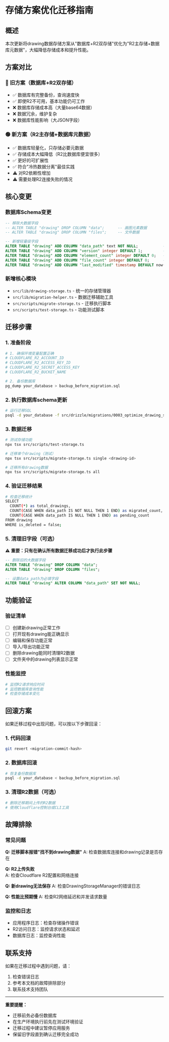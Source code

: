 # 存储方案优化迁移指南

## 概述

本次更新将drawing数据存储方案从"数据库+R2双存储"优化为"R2主存储+数据库元数据"，大幅降低存储成本和提升性能。

## 方案对比

### 🔴 旧方案（数据库+R2双存储）
- ✅ 数据库有完整备份，查询速度快
- ✅ 即使R2不可用，基本功能仍可工作  
- ❌ 数据库存储成本高（大量base64数据）
- ❌ 数据冗余，维护复杂
- ❌ 数据库性能影响（大JSON字段）

### 🟢 新方案（R2主存储+数据库元数据）
- ✅ 数据库轻量化，只存储必要元数据
- ✅ 存储成本大幅降低（R2比数据库便宜很多）
- ✅ 更好的可扩展性
- ✅ 符合"冷热数据分离"最佳实践
- ⚠️ 对R2依赖性增加
- ⚠️ 需要处理R2连接失败的情况

## 核心变更

### 数据库Schema变更
```sql
-- 移除大数据字段
-- ALTER TABLE "drawing" DROP COLUMN "data";      -- 画图元素数据
-- ALTER TABLE "drawing" DROP COLUMN "files";     -- 文件数据

-- 新增轻量级字段
ALTER TABLE "drawing" ADD COLUMN "data_path" text NOT NULL;           -- R2数据路径
ALTER TABLE "drawing" ADD COLUMN "version" integer DEFAULT 1;         -- 数据版本
ALTER TABLE "drawing" ADD COLUMN "element_count" integer DEFAULT 0;   -- 元素数量统计
ALTER TABLE "drawing" ADD COLUMN "file_count" integer DEFAULT 0;      -- 文件数量统计
ALTER TABLE "drawing" ADD COLUMN "last_modified" timestamp DEFAULT now(); -- 内容修改时间
```

### 新增核心模块
- `src/lib/drawing-storage.ts` - 统一的存储管理器
- `src/lib/migration-helper.ts` - 数据迁移辅助工具
- `src/scripts/migrate-storage.ts` - 迁移执行脚本
- `src/scripts/test-storage.ts` - 功能测试脚本

## 迁移步骤

### 1. 准备阶段
```bash
# 1. 确保环境变量配置正确
# CLOUDFLARE_R2_ACCOUNT_ID
# CLOUDFLARE_R2_ACCESS_KEY_ID  
# CLOUDFLARE_R2_SECRET_ACCESS_KEY
# CLOUDFLARE_R2_BUCKET_NAME

# 2. 备份数据库
pg_dump your_database > backup_before_migration.sql
```

### 2. 执行数据库schema更新
```bash
# 运行迁移SQL
psql -d your_database -f src/drizzle/migrations/0003_optimize_drawing_storage.sql
```

### 3. 数据迁移
```bash
# 测试存储功能
npx tsx src/scripts/test-storage.ts

# 迁移单个drawing（测试）
npx tsx src/scripts/migrate-storage.ts single <drawing-id>

# 迁移所有drawing数据
npx tsx src/scripts/migrate-storage.ts all
```

### 4. 验证迁移结果
```bash
# 检查迁移统计
SELECT 
  COUNT(*) as total_drawings,
  COUNT(CASE WHEN data_path IS NOT NULL THEN 1 END) as migrated_count,
  COUNT(CASE WHEN data_path IS NULL THEN 1 END) as pending_count
FROM drawing 
WHERE is_deleted = false;
```

### 5. 清理旧字段（可选）
⚠️ **重要：只有在确认所有数据迁移成功后才执行此步骤**

```sql
-- 删除旧的大数据字段
ALTER TABLE "drawing" DROP COLUMN "data";
ALTER TABLE "drawing" DROP COLUMN "files";

-- 设置data_path为必填字段
ALTER TABLE "drawing" ALTER COLUMN "data_path" SET NOT NULL;
```

## 功能验证

### 验证清单
- [ ] 创建新drawing正常工作
- [ ] 打开现有drawing能正确显示
- [ ] 编辑和保存功能正常
- [ ] 导入/导出功能正常
- [ ] 删除drawing能同时清理R2数据
- [ ] 文件夹中的drawing列表显示正常

### 性能监控
```bash
# 监控R2请求响应时间
# 监控数据库查询性能
# 检查存储成本变化
```

## 回滚方案

如果迁移过程中出现问题，可以按以下步骤回滚：

### 1. 代码回滚
```bash
git revert <migration-commit-hash>
```

### 2. 数据库回滚
```bash
# 恢复备份数据库
psql -d your_database < backup_before_migration.sql
```

### 3. 清理R2数据（可选）
```bash
# 删除迁移期间上传的R2数据
# 使用Cloudflare控制台或CLI工具
```

## 故障排除

### 常见问题

**Q: 迁移脚本报错"找不到drawing数据"**
A: 检查数据库连接和drawing记录是否存在

**Q: R2上传失败**  
A: 检查Cloudflare R2配置和网络连接

**Q: 新drawing无法保存**
A: 检查DrawingStorageManager的错误日志

**Q: 性能比预期慢**
A: 检查R2网络延迟和并发请求数量

### 监控和日志
- 应用程序日志：检查存储操作错误
- R2访问日志：监控请求状态和延迟  
- 数据库日志：监控查询性能

## 联系支持

如果在迁移过程中遇到问题，请：
1. 检查错误日志
2. 参考本文档的故障排除部分
3. 联系技术支持团队

---

**重要提醒：** 
- 迁移前务必备份数据库
- 在生产环境执行前先在测试环境验证
- 迁移过程中建议暂停应用服务
- 保留旧字段直到确认迁移完全成功